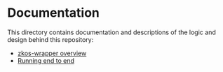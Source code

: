 # Documentation

This directory contains documentation and descriptions of the logic and design behind this repository:

- [zkos-wrapper overview](./overview.md)
- [Running end to end](./end_to_end.md)
